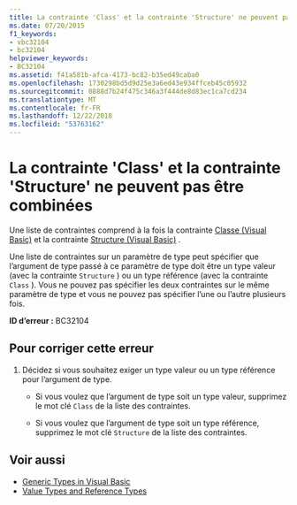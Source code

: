 ```yaml
---
title: La contrainte 'Class' et la contrainte 'Structure' ne peuvent pas être combinées
ms.date: 07/20/2015
f1_keywords:
- vbc32104
- bc32104
helpviewer_keywords:
- BC32104
ms.assetid: f41a581b-afca-4173-bc82-b35ed49caba0
ms.openlocfilehash: 1730298bd5d9d25e3a6ed43e934ffceb45c05932
ms.sourcegitcommit: 0888d7b24f475c346a3f444de8d83ec1ca7cd234
ms.translationtype: MT
ms.contentlocale: fr-FR
ms.lasthandoff: 12/22/2018
ms.locfileid: "53763162"
---
```

# <a name="class-constraint-and-structure-constraint-cannot-be-combined"></a>La contrainte 'Class' et la contrainte 'Structure' ne peuvent pas être combinées
Une liste de contraintes comprend à la fois la contrainte [Classe (Visual Basic)](../../visual-basic/language-reference/statements/class-statement.md) et la contrainte [Structure (Visual Basic)](../../visual-basic/language-reference/statements/structure-statement.md) .  
  
 Une liste de contraintes sur un paramètre de type peut spécifier que l’argument de type passé à ce paramètre de type doit être un type valeur (avec la contrainte `Structure` ) ou un type référence (avec la contrainte `Class` ). Vous ne pouvez pas spécifier les deux contraintes sur le même paramètre de type et vous ne pouvez pas spécifier l’une ou l’autre plusieurs fois.  
  
 **ID d’erreur :** BC32104  
  
## <a name="to-correct-this-error"></a>Pour corriger cette erreur  
  
1.  Décidez si vous souhaitez exiger un type valeur ou un type référence pour l’argument de type.  
  
    -   Si vous voulez que l’argument de type soit un type valeur, supprimez le mot clé `Class` de la liste des contraintes.  
  
    -   Si vous voulez que l’argument de type soit un type référence, supprimez le mot clé `Structure` de la liste des contraintes.  
  
## <a name="see-also"></a>Voir aussi

- [Generic Types in Visual Basic](../../visual-basic/programming-guide/language-features/data-types/generic-types.md)  
- [Value Types and Reference Types](../../visual-basic/programming-guide/language-features/data-types/value-types-and-reference-types.md)
